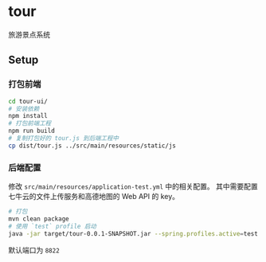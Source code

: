 # tour
旅游景点系统

## Setup

### 打包前端

```bash
cd tour-ui/
# 安装依赖
npm install
# 打包前端工程
npm run build
# 复制打包好的 tour.js 到后端工程中
cp dist/tour.js ../src/main/resources/static/js
```

### 后端配置

修改 `src/main/resources/application-test.yml` 中的相关配置。
其中需要配置七牛云的文件上传服务和高德地图的 Web API 的 key。

```bash
# 打包
mvn clean package
# 使用 `test` profile 启动
java -jar target/tour-0.0.1-SNAPSHOT.jar --spring.profiles.active=test
```

默认端口为 `8822`
